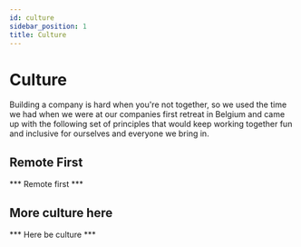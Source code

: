 ```yaml
---
id: culture
sidebar_position: 1
title: Culture
---
```


# Culture

Building a company is hard when you're not together, so we used the time we had when we were at our companies first retreat in Belgium and came up with the following set of principles that would keep working together fun and inclusive for ourselves and everyone we bring in.

## Remote First

*** Remote first ***

## More culture here

*** Here be culture ***